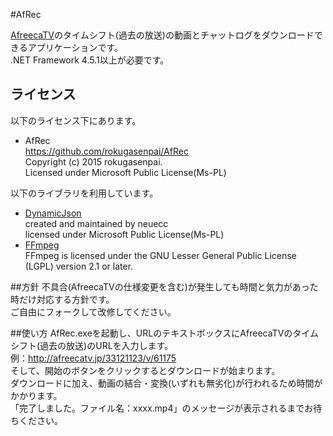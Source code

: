﻿#AfRec

[AfreecaTV](http://www.afreecatv.jp/)のタイムシフト(過去の放送)の動画とチャットログをダウンロードできるアプリケーションです。  
.NET Framework 4.5.1以上が必要です。  

## ライセンス
以下のライセンス下にあります。  
* AfRec  
  <https://github.com/rokugasenpai/AfRec>  
  Copyright (c) 2015 rokugasenpai.  
  Licensed under Microsoft Public License(Ms-PL)  

以下のライブラリを利用しています。  
* [DynamicJson](https://dynamicjson.codeplex.com/)  
  created and maintained by neuecc  
  licensed under Microsoft Public License(Ms-PL)
* [FFmpeg](http://www.ffmpeg.org/)  
  FFmpeg is licensed under the GNU Lesser General Public License (LGPL) version 2.1 or later.  

##方針
不具合(AfreecaTVの仕様変更を含む)が発生しても時間と気力があった時だけ対応する方針です。  
ご自由にフォークして改修してください。  

##使い方
AfRec.exeを起動し、URLのテキストボックスにAfreecaTVのタイムシフト(過去の放送)のURLを入力します。  
例：http://afreecatv.jp/33121123/v/61175  
そして、開始のボタンをクリックするとダウンロードが始まります。  
ダウンロードに加え、動画の結合・変換(いずれも無劣化)が行われるため時間がかかります。  
「完了しました。ファイル名：xxxx.mp4」のメッセージが表示されるまでお待ちください。  
